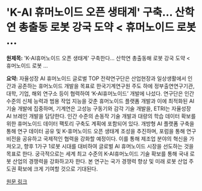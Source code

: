 # 'K-AI 휴머노이드 오픈 생태계' 구축… 산학연 총출동 로봇 강국 도약 < 휴머노이드 로봇 ...

**원제목:** 'K-AI휴머노이드 오픈 생태계' 구축한다… 산학연 총출동해 로봇 강국 도약 &lt; 휴머노이드 로봇 ...

**요약:** 자율성장 AI 휴머노이드 글로벌 TOP 전략연구단은 산업현장과 일상생활에서 인간과 공존하는 휴머노이드 개발을 목표로 한국기계연구원 주도 하에 정부출연연구기관, 대학, 기업, 해외 연구소 등이 협력하여 ‘K-AI휴머노이드’ 개발에 나섰다.  연구단은 인간 수준의 신체 능력과 범용 작업 지능을 갖춘 휴머노이드 플랫폼 개발과 이에 최적화된 AI 기술 개발에 집중하며,  기계연은 고성능 구동기와 감각 기술 개발을,  ETRI는 자율성장 AI 브레인 개발을 담당한다.  인간 수준의 손동작 기술 개발과  대량의 학습 데이터 확보를 위한 휴머노이드 데이터 팩토리 구축도 계획에 포함되어 있다.  개방형 AI 플랫폼 구축을 통해 연구 데이터 공유 및 K-휴머노이드 오픈 생태계 조성을 추진하며,  포럼을 통해 연구 비전을 공유하고 국제적인 협력을 강화할 예정이다.  이를 통해  제조업 분야의 혁신을 가져오고, 향후 1가구 1로봇 시대를 대비하여 글로벌 AI 휴머노이드 시장을 선도하는 것을 목표로 한다.  궁극적으로는 세계 최고 수준의 K-AI휴머노이드 기술 확보를 통해 국내 로봇 산업의 경쟁력을 강화하고자 한다.  본 연구는  국가 경쟁력 향상 및 미래 로봇 산업 주도권 확보에 크게 기여할 것으로 기대된다.

[원문 링크](https://www.irobotnews.com/news/articleView.html?idxno=41358)
